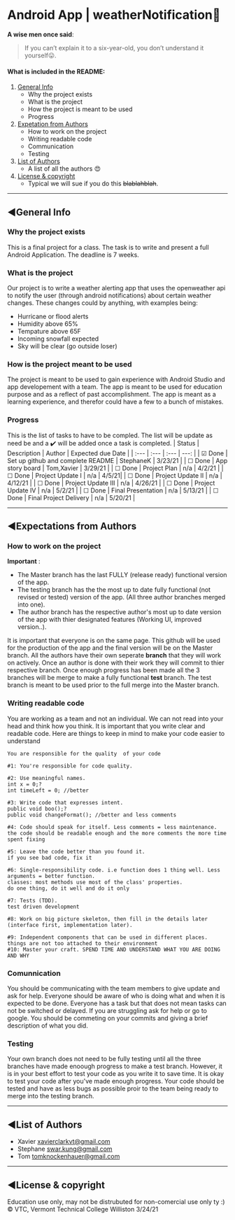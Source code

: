 # Android App | weatherNotification:calling:
**A wise men once said**:
>  If you can’t explain it to a six-year-old, you don’t understand it yourself:stuck_out_tongue:. 
 
#### What is included in the README:  
1. [General Info](https://github.com/stephaneK123/weatherNotification/blob/Stephane'sBranch/README.md#%EF%B8%8Fgeneral-info)                                                
   - Why the project exists                                        
   - What is the project                                              
   - How the project is meant to be used 
   - Progress                  
2. [Expetation from Authors](https://github.com/stephaneK123/weatherNotification/blob/Stephane'sBranch/README.md#%EF%B8%8Fexpectations-from-authors)
   - How to work on the project  
   - Writing readable code  
   - Communication
   - Testing 
3. [List of Authors](https://github.com/stephaneK123/weatherNotification/blob/Stephane'sBranch/README.md#%EF%B8%8Flist-of-authors)
   - A list of all the authors 😍
4. [License & copyright](https://github.com/stephaneK123/weatherNotification/blob/Stephane'sBranch/README.md#%EF%B8%8Flicense--copyright) 
   - Typical we will sue if you do this ~~blablahblah~~.

---


## ◀️General Info  
### Why the project exists 
 This is a final project for a class. The task is to write and present a full Android Application. The deadline is 7 weeks. 
### What is the project 
 Our project is to write a weather alerting app that uses the openweather api to notify the user (through android notifications) about certain weather changes.
 These changes could by anything, with examples being: 
 - Hurricane or flood alerts
 - Humidity above 65% 
 - Tempature above 65F 
 - Incoming snowfall expected 
 - Sky will be clear (go outside loser)

### How is the project meant to be used 
 The project is meant to be used to gain experience with Android Studio and app developement with a team. The app is meant to be used for education purpose and
 as a reflect of past accomplishment. The app is meant as a learning experience, and therefor could have a few to a bunch of mistakes.
### Progress 
This is the list of tasks to have to be compled. The list will be update as need be and a ✔️ will be added once a task is completed. 
  | Status | Description | Author | Expected due Date |
  | :---   | :---        | :---              | ---:                    | 
  | &#9745; Done | Set up github and complete README | StephaneK | 3/23/21 |
  | &#9744; Done  | App story board | Tom,Xavier | 3/29/21 |
  | &#9744; Done  | Project Plan | n/a | 4/2/21 |
  | &#9744; Done  | Project Update I | n/a | 4/5/21|
  | &#9744; Done  | Project Update II  | n/a | 4/12/21 |
  | &#9744; Done  | Project Update III  | n/a | 4/26/21 |
  | &#9744; Done  | Project Update IV  | n/a | 5/2/21 |
  | &#9744; Done  | Final Presentation | n/a | 5/13/21 |
  | &#9744; Done  | Final Project Delivery  | n/a | 5/20/21 |

---


## ◀️Expectations from Authors  
### How to work on the project       
 **Important** : 
 - The Master branch has the last FULLY (release ready) functional version of the app. 
 - The testing branch has the the most up to date fully functional (not revised or tested) version of the app. (All three author branches merged into one).
 - The author branch has the respective author's most up to date version of the app with thier designated features (Working UI, improved version..).
 
 It is important that everyone is on the same page. This github will be used for the production of the app and the final version will be on the Master branch. 
 All the authors have their own seperate **branch** that they will work on actively. Once an author is done with their work they will commit to thier respective branch. 
 Once enough progress has been made all the 3 branches will be merge to make a fully functional **test** branch. The test branch is meant to be used prior to the full
 merge into the Master branch. 

### Writing readable code 
 You are working as a team and not an individual. We can not read into your head and think how you think. It is important that you write clear and readable code.
 Here are things to keep in mind to make your code easier to understand
 ``` 
 You are responsible for the quality  of your code 

#1: You're responsible for code quality. 

#2: Use meaningful names. 
int x = 0;? 
int timeLeft = 0; //better 

#3: Write code that expresses intent.
public void boo();? 
public void changeFormat(); //better and less comments 

#4: Code should speak for itself. Less comments = less maintenance. 
the code should be readable enough and the more comments the more time spent fixing 

#5: Leave the code better than you found it. 
if you see bad code, fix it

#6: Single-responsibility code. i.e function does 1 thing well. Less arguments = better function. 
classes: most methods use most of the class' properties.
do one thing, do it well and do it only 

 #7: Tests (TDD). 
test driven development 

#8: Work on big picture skeleton, then fill in the details later (interface first, implementation later). 

#9: Independent components that can be used in different places.
things are not too attached to their environment
 #10: Master your craft. SPEND TIME AND UNDERSTAND WHAT YOU ARE DOING AND WHY
 
 ```
 
 ### Comunnication 
 You should be communicating with the team members to give update and ask for help. Everyone should be aware of who is doing what and when it is expected to be done. 
 Everyone has a task but that does not mean tasks can not be switched or delayed. If you are struggling ask for help or go to google. You should be commeting on your commits
 and giving a brief description of what you did. 

### Testing 
 Your own branch does not need to be fully testing until all the three branches have made enoough progress to make a test branch. However, it is in your best effort to
 test your code as you write it to save time. It is okay to test your code after you've made enough progress. Your code should be tested and have as less bugs as possible 
 proir to the team being ready to merge into the testing branch. 


---


## ◀️List of Authors  
- Xavier <xavierclarkvt@gmail.com> 
- Stephane <swar.kung@gmail.com> 
- Tom <tomknockenhauer@gmail.com>


---


## ◀️License & copyright 
Education use only, may not be distrubuted for non-comercial use only ty :) 
© VTC, Vermont Technical College Williston 3/24/21 




